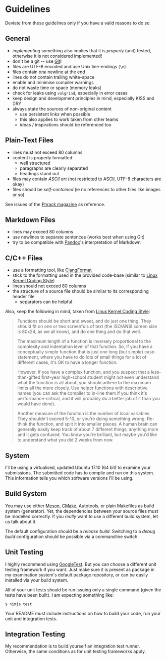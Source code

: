 # Guidelines

Deviate from these guidelines only if you have a valid reasons to do so.

## General

- *implementing* something also implies that it is *properly* (unit) tested, otherwise it is not considered implemented!
- don't be a git -- use [Git](https://git-scm.com/)!
- files are UTF-8 encoded and use Unix line-endings (`\n`)
- files contain *one* newline at the end
- lines do not contain trailing white-space
- enable and minimise compiler warnings
- do not waste time or space (memory leaks)
- check for leaks using `valgrind`, especially in error cases
- keep design and development principles in mind, especially KISS and DRY
- always state the sources of non-original content
    - use persistent links when possible
    - this also applies to work taken from other teams
    - ideas / inspirations should be referenced too

## Plain-Text Files

- lines must not exceed 80 columns
- content is properly formatted
    - well structured
    - paragraphs are clearly separated
    - headings stand out
- files may contain *ASCII art* (not restricted to ASCII, UTF-8 characters are okay)
- files should be *self-contained* (ie no references to other files like images or so)

See issues of the [Phrack magazine](http://www.phrack.org/) as reference.

## Markdown Files

- lines may exceed 80 columns
- use newlines to separate sentences (works best when using Git)
- try to be compatible with [Pandoc](https://pandoc.org/)'s interpretation of Markdown

## C/C++ Files

- use a formatting tool, like [ClangFormat](https://clang.llvm.org/docs/ClangFormat.html)
- stick to the formatting used in the provided code-base (similar to [Linux Kernel Coding Style])
- lines should not exceed 80 columns
- the structure of a source file should be similar to its corresponding header file
    - separators can be helpful

Also, keep the following in mind, taken from [Linux Kernel Coding Style]:

> Functions should be short and sweet, and do just one thing.
> They should fit on one or two screenfuls of text (the ISO/ANSI screen size is 80x24, as we all know), and do one thing and do that well.
>
> The maximum length of a function is inversely proportional to the complexity and indentation level of that function.
> So, if you have a conceptually simple function that is just one long (but simple) case-statement, where you have to do lots of small things for a lot of different cases, it's OK to have a longer function.
>
> However, if you have a complex function, and you suspect that a less-than-gifted first-year high-school student might not even understand what the function is all about, you should adhere to the maximum limits all the more closely.
> Use helper functions with descriptive names (you can ask the compiler to in-line them if you think it's performance-critical, and it will probably do a better job of it than you would have done).
>
> Another measure of the function is the number of local variables.
> They shouldn't exceed 5-10, or you’re doing something wrong.
> Re-think the function, and split it into smaller pieces.
> A human brain can generally easily keep track of about 7 different things, anything more and it gets confused.
> You know you’re brilliant, but maybe you'd like to understand what you did 2 weeks from now.

[Linux Kernel Coding Style]: https://www.kernel.org/doc/html/v4.10/process/coding-style.html

## System

I'll be using a virtualised, updated Ubuntu 17.10 (64 bit) to examine your submissions.
The submitted code has to compile and run on this system.
This information tells you which software versions I'll be using.

## Build System

You may use either [Meson], [CMake], Autotools, or plain Makefiles as build system (generator).
Yet, the dependencies between your source files must be modelled correctly.
If you *really* want to use a different build system, let us talk about it.

[Meson]: http://mesonbuild.com/
[CMake]: https://cmake.org/

The default configuration should be a *release build*.
Switching to a *debug build* configuration should be possible via a commandline switch.

## Unit Testing

I highly recommend using [GoogleTest](https://github.com/google/googletest).
But you can choose a different unit testing framework if you want.
Just make sure it is present as package in my examination system's default package repository, or can be easily installed via your build system.

All of your unit tests should be run issuing only a single command (given the tests have been built).
I am expecting something like:

    $ ninja test

Your README must include instructions on how to build your code, run your unit and integration tests.

## Integration Testing

My recommendation is to build yourself an integration test runner.
Otherwise, the same conditions as for unit testing frameworks apply.
